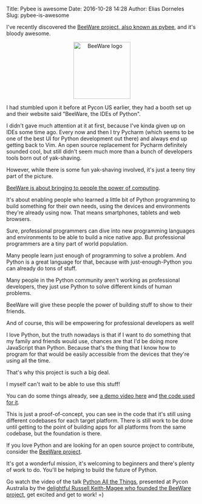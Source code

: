 Title: Pybee is awesome
Date: 2016-10-28 14:28
Author: Elias Dorneles
Slug: pybee-is-awesome

I've recently discovered the [BeeWare project, also known as pybee][1], and
it's bloody awesome.

<center>
<a href="https://pybee.org">
<img src="https://pybee.org/static/images/brutus-270.png" alt="BeeWare logo" width="150">
</a>
</center>

I had stumbled upon it before at Pycon US earlier, they had a booth set up
and their website said "BeeWare, the IDEs of Python".

I didn't gave much attention at it at first, because I've kinda given up on
IDEs some time ago. Every now and then I try Pycharm (which seems to be one of
the best UI for Python development out there) and always end up getting back to
Vim. An open source replacement for Pycharm definitely sounded cool, but still
didn't seem much more than a bunch of developers tools born out of yak-shaving.

However, while there is some fun yak-shaving involved, it's just a teeny tiny
part of the picture.

[BeeWare is about bringing to people the power of computing](https://pybee.org/project/overview/).

<!-- PELICAN_END_SUMMARY -->

It's about enabling people who learned a little bit of Python programming to
build something for their own needs, using the devices and environments they're
already using now. That means smartphones, tablets and web browsers.

Sure, professional programmers can dive into new programming languages and
environments to be able to build a nice native app. But professional
programmers are a tiny part of world population.

Many people learn just enough of programming to solve a problem. And Python is
a great language for that, because with just-enough-Python you can already do
tons of stuff.

Many people in the Python community aren't working as professional developers,
they just use Python to solve different kinds of human problems.

BeeWare will give these people the power of building stuff to show to their friends.

And of course, this will be empowering for professional developers as well!

I love Python, but the truth nowadays is that if I want to do something that my
family and friends would use, chances are that I'd be doing more JavaScript than Python.
Because that's the thing that I know how to program for that would be easily accessible
from the devices that they're using all the time.

That's why this project is such a big deal.

I myself can't wait to be able to use this stuff!

You can do some things already, see [a demo video
here](https://www.youtube.com/watch?v=RisCgSIWwLA) and [the code used for
it](https://gist.github.com/freakboy3742/7beb22c587e57240610777a44af645d8).

This is just a proof-of-concept, you can see in the code that it's still using
different codebases for each target platform. There is still work to be done
until getting to the point of building apps for all platforms from the same
codebase, but the foundation is there.

If you love Python and are looking for an open source project to contribute,
consider the [BeeWare project](https://pybee.org/contributing/).

It's got a wonderful mission, it's welcoming to beginners and there's plenty
of work to do. You'll be helping to build the future of Python.

Go watch the video of the talk [Python All the Things][2], presented at Pycon
Australia by the [delightful Russell Keith-Magee who founded the BeeWare
project](https://pybee.org/community/team/), get excited and get to work! =)

[1]: https://pybee.org
[2]: https://pybee.org/community/resources/python-all-the-things/
